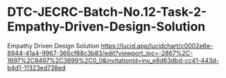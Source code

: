 # DTC-JECRC-Batch-No.12-Task-2-Empathy-Driven-Design-Solution
Empathy Driven Design Solution 
https://lucid.app/lucidchart/c0002e6e-8944-41a4-9967-366cf88c3b83/edit?viewport_loc=-2867%2C-1697%2C8497%2C3699%2C0_0&invitationId=inv_e8d63dbd-cc41-443d-b4d1-11323ed738ed
